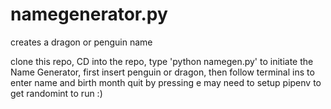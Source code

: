 # namegenerator.py

creates a dragon or penguin name

clone this repo,
CD into the repo,
type 'python namegen.py' to initiate the Name Generator,
first insert penguin or dragon, then follow terminal ins to enter name and birth month
quit by pressing e
may need to setup pipenv to get randomint to run :)

